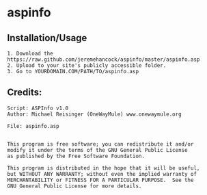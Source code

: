 aspinfo
=====

Installation/Usage
-----------

    1. Download the https://raw.github.com/jeremehancock/aspinfo/master/aspinfo.asp
    2. Upload to your site's publicly accessible folder.
    3. Go to YOURDOMAIN.COM/PATH/TO/aspinfo.asp
    
Credits:
------------

    Script: ASPInfo v1.0
    Author: Michael Reisinger (OneWayMule) www.onewaymule.org

    File: aspinfo.asp


    This program is free software; you can redistribute it and/or
    modify it under the terms of the GNU General Public License
    as published by the Free Software Foundation. 

    This program is distributed in the hope that it will be useful,
    but WITHOUT ANY WARRANTY; without even the implied warranty of
    MERCHANTABILITY or FITNESS FOR A PARTICULAR PURPOSE.  See the
    GNU General Public License for more details.